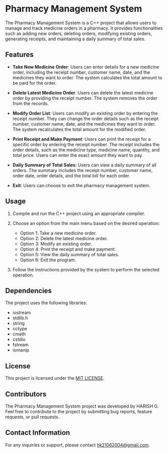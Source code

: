 # Pharmacy Management System

The Pharmacy Management System is a C++ project that allows users to manage and track medicine orders in a pharmacy. It provides functionalities such as adding new orders, deleting orders, modifying existing orders, generating receipts, and maintaining a daily summary of total sales.

## Features

- **Take New Medicine Order**: Users can enter details for a new medicine order, including the receipt number, customer name, date, and the medicines they want to order. The system calculates the total amount to be paid for the order.

- **Delete Latest Medicine Order**: Users can delete the latest medicine order by providing the receipt number. The system removes the order from the records.

- **Modify Order List**: Users can modify an existing order by entering the receipt number. They can change the order details such as the receipt number, customer name, date, and the medicines they want to order. The system recalculates the total amount for the modified order.

- **Print Receipt and Make Payment**: Users can print the receipt for a specific order by entering the receipt number. The receipt includes the order details, such as the medicine type, medicine name, quantity, and total price. Users can enter the exact amount they want to pay.

- **Daily Summary of Total Sales**: Users can view a daily summary of all orders. The summary includes the receipt number, customer name, order date, order details, and the total bill for each order.

- **Exit**: Users can choose to exit the pharmacy management system.

## Usage

1. Compile and run the C++ project using an appropriate compiler.

2. Choose an option from the main menu based on the desired operation:
   - Option 1: Take a new medicine order.
   - Option 2: Delete the latest medicine order.
   - Option 3: Modify an existing order.
   - Option 4: Print the receipt and make payment.
   - Option 5: View the daily summary of total sales.
   - Option 6: Exit the program.

3. Follow the instructions provided by the system to perform the selected operation.

## Dependencies

The project uses the following libraries:
- iostream
- stdlib.h
- string
- cctype
- cmath
- cstdio
- fstream
- iomanip

## License

This project is licensed under the [MIT LICENSE](https://github.com/harishngt/Pharmacy-Management-System/blob/main/LICENSE).

## Contributors

The Pharmacy Management System project was developed by HARISH G. Feel free to contribute to the project by submitting bug reports, feature requests, or pull requests.

## Contact Information

For any inquiries or support, please contact hk21062004@gmail.com.
